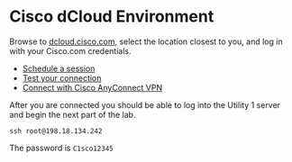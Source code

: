 # Cisco dCloud Environment

Browse to [dcloud.cisco.com](https://dcloud.cisco.com), select the location closest to you, and log in with your Cisco.com credentials. 

* [Schedule a session](https://dcloud-cms.cisco.com/help/sched_demo)
* [Test your connection](https://dcloud-cms.cisco.com/help/connect_test)
* [Connect with Cisco AnyConnect VPN](https://dcloud-cms.cisco.com/help/install_anyconnect_pc_mac)

After you are connected you should be able to log into the Utility 1 server and begin the next part of the lab.

```
ssh root@198.18.134.242
```

The password is ```C1sco12345```
